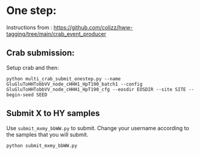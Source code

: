 # One step:

Instructions from : https://github.com/colizz/hww-tagging/tree/main/crab_event_producer

## Crab submission:

Setup crab and then:
```
python multi_crab_submit_onestep.py --name GluGluToHHTobbVV_node_cHHH1_HpT190_batch1 --config GluGluToHHTobbVV_node_cHHH1_HpT190_cfg --eosdir EOSDIR --site SITE --begin-seed SEED
```

## Submit X to HY samples

Use `submit_mxmy_bbWW.py` to submit. 
Change your username according to the samples that you will submit.

```
python submit_mxmy_bbWW.py
```
